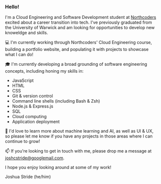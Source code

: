 ### Hello!

I'm a Cloud Engineering and Software Development student at [Northcoders]([url](https://northcoders.com/our-courses/coding-bootcamp)) excited about a career transition into tech. I've previously graduated from the University of Warwick and am looking for opportunities to develop new knoweldge and skills.

💻 I'm currently working through Northcoders' Cloud Engineering course, building a portfolio website, and populating it with projects to showcase what I can do!

🎓 I'm currently developing a broad grounding of software engineering concepts, including honing my skills in:
- JavaScript
- HTML
- CSS
- Git & version control
- Command line shells (including Bash & Zsh)
- Node.js & Express.js
- SQL
- Cloud computing
- Application deployment

🌿 I'd love to learn more about machine learning and AI, as well as UI & UX, so please let me know if you have any projects in those areas where I can continue to grow!

📫 If you're looking to get in touch with me, please drop me a message at joshcstride@googlemail.com.

I hope you enjoy looking around at some of my work!

Joshua Stride (he/him)

